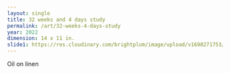 ```yaml
---
layout: single
title: 32 weeks and 4 days study
permalink: /art/32-weeks-4-days-study
year: 2022
dimension: 14 x 11 in.
slide1: https://res.cloudinary.com/brightplum/image/upload/v1698271753/ashleyjan/2023/32-weeks-4-days-study.jpg
---
```


Oil on linen

